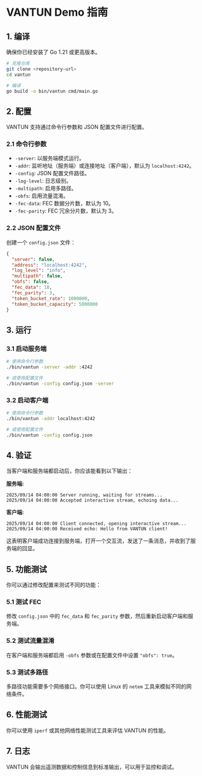 # VANTUN Demo 指南

## 1. 编译

确保你已经安装了 Go 1.21 或更高版本。

```bash
# 克隆仓库
git clone <repository-url>
cd vantun

# 编译
go build -o bin/vantun cmd/main.go
```

## 2. 配置

VANTUN 支持通过命令行参数和 JSON 配置文件进行配置。

### 2.1 命令行参数

- `-server`: 以服务端模式运行。
- `-addr`: 监听地址（服务端）或连接地址（客户端），默认为 `localhost:4242`。
- `-config`: JSON 配置文件路径。
- `-log-level`: 日志级别。
- `-multipath`: 启用多路径。
- `-obfs`: 启用流量混淆。
- `-fec-data`: FEC 数据分片数，默认为 10。
- `-fec-parity`: FEC 冗余分片数，默认为 3。

### 2.2 JSON 配置文件

创建一个 `config.json` 文件：

```json
{
  "server": false,
  "address": "localhost:4242",
  "log_level": "info",
  "multipath": false,
  "obfs": false,
  "fec_data": 10,
  "fec_parity": 3,
  "token_bucket_rate": 1000000,
  "token_bucket_capacity": 5000000
}
```

## 3. 运行

### 3.1 启动服务端

```bash
# 使用命令行参数
./bin/vantun -server -addr :4242

# 或使用配置文件
./bin/vantun -config config.json -server
```

### 3.2 启动客户端

```bash
# 使用命令行参数
./bin/vantun -addr localhost:4242

# 或使用配置文件
./bin/vantun -config config.json
```

## 4. 验证

当客户端和服务端都启动后，你应该能看到以下输出：

**服务端:**
```
2025/09/14 04:00:00 Server running, waiting for streams...
2025/09/14 04:00:00 Accepted interactive stream, echoing data...
```

**客户端:**
```
2025/09/14 04:00:00 Client connected, opening interactive stream...
2025/09/14 04:00:00 Received echo: Hello from VANTUN client!
```

这表明客户端成功连接到服务端，打开一个交互流，发送了一条消息，并收到了服务端的回显。

## 5. 功能测试

你可以通过修改配置来测试不同的功能：

### 5.1 测试 FEC

修改 `config.json` 中的 `fec_data` 和 `fec_parity` 参数，然后重新启动客户端和服务端。

### 5.2 测试流量混淆

在客户端和服务端都启用 `-obfs` 参数或在配置文件中设置 `"obfs": true`。

### 5.3 测试多路径

多路径功能需要多个网络接口。你可以使用 Linux 的 `netem` 工具来模拟不同的网络条件。

## 6. 性能测试

你可以使用 `iperf` 或其他网络性能测试工具来评估 VANTUN 的性能。

## 7. 日志

VANTUN 会输出遥测数据和控制信息到标准输出，可以用于监控和调试。